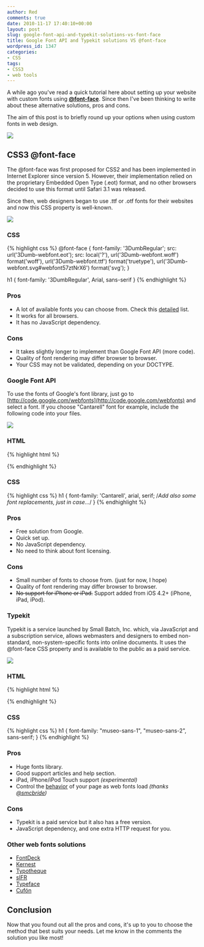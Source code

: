 ```yaml
---
author: Red
comments: true
date: 2010-11-17 17:40:10+00:00
layout: post
slug: google-font-api-and-typekit-solutions-vs-font-face
title: Google Font API and Typekit solutions VS @font-face
wordpress_id: 1347
categories:
- CSS
tags:
- CSS3
- web tools
---
```


A while ago you've read a quick tutorial here about setting up your website with custom fonts using [**@font-face**](http://www.red-team-design.com/css3-font-face-or-how-to-use-a-custom-font-for-your-website). Since then I've been thinking to write about these alternative solutions, pros and cons.

The aim of this post is to briefly round up your options when using custom fonts in web design.

[![](http://www.red-team-design.com/wp-content/uploads/2010/10/google-and-typekit-versus-font-face.png)](http://www.red-team-design.com/google-font-api-and-typekit-solutions-vs-font-face)

<!-- more -->

## CSS3 @font-face

The @font-face was first proposed for CSS2 and has been implemented in Internet Explorer since version 5. However, their implementation relied on the proprietary Embedded Open Type (.eot) format, and no other browsers decided to use this format until Safari 3.1 was released.

Since then, web designers began to use .ttf or .otf fonts for their websites and now this CSS property is well-known.

[![](http://www.red-team-design.com/wp-content/uploads/2010/10/css3-font-face.png)](/css3-font-face-or-how-to-use-a-custom-font-for-your-website)

### CSS

{% highlight css %}
@font-face {
  font-family: '3DumbRegular';
  src: url('3Dumb-webfont.eot');
  src: local('?'), url('3Dumb-webfont.woff') format('woff'), url('3Dumb-webfont.ttf') format('truetype'), url('3Dumb-webfont.svg#webfont57ztNrX6') format('svg');
}

h1 {
  font-family: '3DumbRegular', Arial, sans-serif
}
{% endhighlight %}

### Pros

  * A lot of available fonts you can choose from. Check this [detailed](http://webfonts.info/wiki/index.php?title=Fonts_available_for_@font-face_embedding) list.
  * It works for all browsers.
  * It has no JavaScript dependency.

### Cons

  * It takes slightly longer to implement than Google Font API (more code).
  * Quality of font rendering may differ browser to browser.
  * Your CSS may not be validated, depending on your DOCTYPE.

### Google Font API

To use the fonts of Google's font library, just go to [http://code.google.com/webfonts](http://code.google.com/webfonts) and select a font. If you choose "Cantarell" font for example, include the following code into your files.

[![](http://www.red-team-design.com/wp-content/uploads/2010/10/google-font-api.png)](http://code.google.com/webfonts)

### HTML

{% highlight html %}
<link href="http://fonts.googleapis.com/css?family=Cantarell&subset=latin" rel="stylesheet" type="text/css">
{% endhighlight %} 

### CSS
{% highlight css %}
h1 {
  font-family: 'Cantarell', arial, serif; /*Add also some font replacements, just in case...*/
}
{% endhighlight %}

### Pros

  * Free solution from Google.
  * Quick set up.
  * No JavaScript dependency.
  * No need to think about font licensing.

### Cons

  * Small number of fonts to choose from. (just for now, I hope)
  * Quality of font rendering may differ browser to browser.
  * <del>No support for iPhone or iPad.</del> Support added from iOS 4.2+ (iPhone, iPad, iPod).

### Typekit

Typekit is a service launched by Small Batch, Inc. which, via JavaScript and a subscription service, allows webmasters and designers to embed non-standard, non-system-specific fonts into online documents. It uses the @font-face CSS property and is available to the public as a paid service.

[![](http://www.red-team-design.com/wp-content/uploads/2010/10/typekit.png)](http://www.typekit.com/)

### HTML

{% highlight html %}
<script type="text/javascript" src="http://use.typekit.com/typekitid.js"></script>
<script type="text/javascript">try{Typekit.load();}catch(e){}</script>
{% endhighlight %}    

### CSS

{% highlight css %}
h1 {
  font-family: "museo-sans-1", "museo-sans-2", sans-serif;
}
{% endhighlight %}

### Pros

  * Huge fonts library.
  * Good support articles and help section.
  * iPad, iPhone/iPod Touch support _(experimental)_
  * Control the [behavior](http://blog.typekit.com/2010/10/18/more-control-with-typekits-font-events/) of your page as web fonts load _(thanks [@smcbride](http://twitter.com/smcbride))_

### Cons

  * Typekit is a paid service but it also has a free version.
  * JavaScript dependency,  and one extra HTTP request for you.

### Other web fonts solutions

  * [FontDeck](http://fontdeck.com/)
  * [Kernest](http://kernest.com/)
  * [Typotheque](http://www.typotheque.com/webfonts)
  * [sIFR](http://www.mikeindustries.com/blog/sifr/)
  * [Typeface](http://typeface.neocracy.org/)
  * [Cufón](http://chrisjennings.com/2009/02/introducing-cufon-sifr-alternative/)


## Conclusion
Now that you found out all the pros and cons, it's up to you to choose the method that best suits your needs. Let me know in the comments the solution you like most!